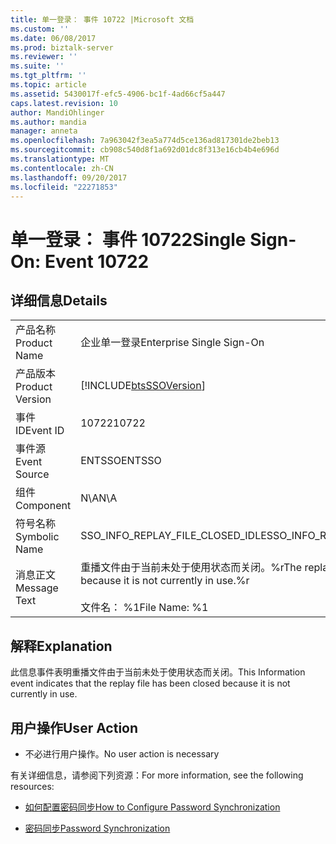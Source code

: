 ```yaml
---
title: 单一登录： 事件 10722 |Microsoft 文档
ms.custom: ''
ms.date: 06/08/2017
ms.prod: biztalk-server
ms.reviewer: ''
ms.suite: ''
ms.tgt_pltfrm: ''
ms.topic: article
ms.assetid: 5430017f-efc5-4906-bc1f-4ad66cf5a447
caps.latest.revision: 10
author: MandiOhlinger
ms.author: mandia
manager: anneta
ms.openlocfilehash: 7a963042f3ea5a774d5ce136ad817301de2beb13
ms.sourcegitcommit: cb908c540d8f1a692d01dc8f313e16cb4b4e696d
ms.translationtype: MT
ms.contentlocale: zh-CN
ms.lasthandoff: 09/20/2017
ms.locfileid: "22271853"
---
```

# <a name="single-sign-on-event-10722"></a><span data-ttu-id="b6565-102">单一登录： 事件 10722</span><span class="sxs-lookup"><span data-stu-id="b6565-102">Single Sign-On: Event 10722</span></span>
## <a name="details"></a><span data-ttu-id="b6565-103">详细信息</span><span class="sxs-lookup"><span data-stu-id="b6565-103">Details</span></span>  
  
|||  
|-|-|  
|<span data-ttu-id="b6565-104">产品名称</span><span class="sxs-lookup"><span data-stu-id="b6565-104">Product Name</span></span>|<span data-ttu-id="b6565-105">企业单一登录</span><span class="sxs-lookup"><span data-stu-id="b6565-105">Enterprise Single Sign-On</span></span>|  
|<span data-ttu-id="b6565-106">产品版本</span><span class="sxs-lookup"><span data-stu-id="b6565-106">Product Version</span></span>|[!INCLUDE[btsSSOVersion](../includes/btsssoversion-md.md)]|  
|<span data-ttu-id="b6565-107">事件 ID</span><span class="sxs-lookup"><span data-stu-id="b6565-107">Event ID</span></span>|<span data-ttu-id="b6565-108">10722</span><span class="sxs-lookup"><span data-stu-id="b6565-108">10722</span></span>|  
|<span data-ttu-id="b6565-109">事件源</span><span class="sxs-lookup"><span data-stu-id="b6565-109">Event Source</span></span>|<span data-ttu-id="b6565-110">ENTSSO</span><span class="sxs-lookup"><span data-stu-id="b6565-110">ENTSSO</span></span>|  
|<span data-ttu-id="b6565-111">组件</span><span class="sxs-lookup"><span data-stu-id="b6565-111">Component</span></span>|<span data-ttu-id="b6565-112">N\A</span><span class="sxs-lookup"><span data-stu-id="b6565-112">N\A</span></span>|  
|<span data-ttu-id="b6565-113">符号名称</span><span class="sxs-lookup"><span data-stu-id="b6565-113">Symbolic Name</span></span>|<span data-ttu-id="b6565-114">SSO_INFO_REPLAY_FILE_CLOSED_IDLE</span><span class="sxs-lookup"><span data-stu-id="b6565-114">SSO_INFO_REPLAY_FILE_CLOSED_IDLE</span></span>|  
|<span data-ttu-id="b6565-115">消息正文</span><span class="sxs-lookup"><span data-stu-id="b6565-115">Message Text</span></span>|<span data-ttu-id="b6565-116">重播文件由于当前未处于使用状态而关闭。%r</span><span class="sxs-lookup"><span data-stu-id="b6565-116">The replay file has been closed because it is not currently in use.%r</span></span><br /><br /> <span data-ttu-id="b6565-117">文件名： %1</span><span class="sxs-lookup"><span data-stu-id="b6565-117">File Name: %1</span></span>|  
  
## <a name="explanation"></a><span data-ttu-id="b6565-118">解释</span><span class="sxs-lookup"><span data-stu-id="b6565-118">Explanation</span></span>  
 <span data-ttu-id="b6565-119">此信息事件表明重播文件由于当前未处于使用状态而关闭。</span><span class="sxs-lookup"><span data-stu-id="b6565-119">This Information event indicates that the replay file has been closed because it is not currently in use.</span></span>  
  
## <a name="user-action"></a><span data-ttu-id="b6565-120">用户操作</span><span class="sxs-lookup"><span data-stu-id="b6565-120">User Action</span></span>  
  
-   <span data-ttu-id="b6565-121">不必进行用户操作。</span><span class="sxs-lookup"><span data-stu-id="b6565-121">No user action is necessary</span></span>  
  
 <span data-ttu-id="b6565-122">有关详细信息，请参阅下列资源：</span><span class="sxs-lookup"><span data-stu-id="b6565-122">For more information, see the following resources:</span></span>  
  
-   [<span data-ttu-id="b6565-123">如何配置密码同步</span><span class="sxs-lookup"><span data-stu-id="b6565-123">How to Configure Password Synchronization</span></span>](../core/how-to-configure-password-synchronization.md)  
  
-   [<span data-ttu-id="b6565-124">密码同步</span><span class="sxs-lookup"><span data-stu-id="b6565-124">Password Synchronization</span></span>](../core/password-synchronization2.md)
